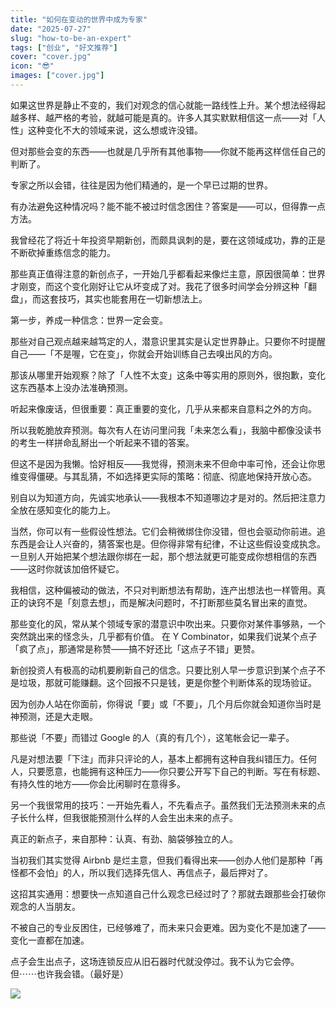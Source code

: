 ```yaml
---
title: "如何在变动的世界中成为专家"
date: "2025-07-27"
slug: "how-to-be-an-expert"
tags: ["创业", "好文推荐"]
cover: "cover.jpg"
icon: "😎"
images: ["cover.jpg"]
---
```

如果这世界是静止不变的，我们对观念的信心就能一路线性上升。某个想法经得起越多样、越严格的考验，就越可能是真的。许多人其实默默相信这一点——对「人性」这种变化不大的领域来说，这么想或许没错。



但对那些会变的东西——也就是几乎所有其他事物——你就不能再这样信任自己的判断了。



专家之所以会错，往往是因为他们精通的，是一个早已过期的世界。



有办法避免这种情况吗？能不能不被过时信念困住？答案是——可以，但得靠一点方法。



我曾经花了将近十年投资早期新创，而颇具讽刺的是，要在这领域成功，靠的正是不断砍掉重练信念的能力。



那些真正值得注意的新创点子，一开始几乎都看起来像烂主意，原因很简单：世界才刚变，而这个变化刚好让它从坏变成了对。我花了很多时间学会分辨这种「翻盘」，而这套技巧，其实也能套用在一切新想法上。



第一步，养成一种信念：世界一定会变。



那些对自己观点越来越笃定的人，潜意识里其实是认定世界静止。只要你不时提醒自己——「不是喔，它在变」，你就会开始训练自己去嗅出风的方向。



那该从哪里开始观察？除了「人性不太变」这条中等实用的原则外，很抱歉，变化这东西基本上没办法准确预测。



听起来像废话，但很重要：真正重要的变化，几乎从来都来自意料之外的方向。



所以我乾脆放弃预测。每次有人在访问里问我「未来怎么看」，我脑中都像没读书的考生一样拼命乱掰出一个听起来不错的答案。



但这不是因为我懒。恰好相反——我觉得，预测未来不但命中率可怜，还会让你思维变得僵硬。与其乱猜，不如选择更实际的策略：彻底、彻底地保持开放心态。



别自以为知道方向，先诚实地承认——我根本不知道哪边才是对的。然后把注意力全放在感知变化的能力上。



当然，你可以有一些假设性想法。它们会稍微绑住你没错，但也会驱动你前进。追东西是会让人兴奋的，猜答案也是。但你得非常有纪律，不让这些假设变成执念。
一旦别人开始把某个想法跟你绑在一起，那个想法就更可能变成你想相信的东西——这时你就该加倍怀疑它。



我相信，这种偏被动的做法，不只对判断想法有帮助，连产出想法也一样管用。真正的诀窍不是「刻意去想」，而是解决问题时，不打断那些莫名冒出来的直觉。



那些变化的风，常从某个领域专家的潜意识中吹出来。只要你对某件事够熟，一个突然跳出来的怪念头，几乎都有价值。
在 Y Combinator，如果我们说某个点子「疯了点」，那通常是称赞——搞不好还比「这点子不错」更赞。



新创投资人有极高的动机要刷新自己的信念。只要比别人早一步意识到某个点子不是垃圾，那就可能赚翻。这个回报不只是钱，更是你整个判断体系的现场验证。



因为创办人站在你面前，你得说「要」或「不要」，几个月后你就会知道你当时是神预测，还是大走眼。



那些说「不要」而错过 Google 的人（真的有几个），这笔帐会记一辈子。



凡是对想法要「下注」而非只评论的人，基本上都拥有这种自我纠错压力。任何人，只要愿意，也能拥有这种压力——你只要公开写下自己的判断。写在有标题、有持久性的地方——你会比闲聊时在意得多。



另一个我很常用的技巧：一开始先看人，不先看点子。虽然我们无法预测未来的点子长什么样，但我很能预测什么样的人会生出未来的点子。



真正的新点子，来自那种：认真、有劲、脑袋够独立的人。



当初我们其实觉得 Airbnb 是烂主意，但我们看得出来——创办人他们是那种「再怪都不会怕」的人，所以我们选择先信人、再信点子，最后押对了。



这招其实通用：想要快一点知道自己什么观念已经过时了？那就去跟那些会打破你观念的人当朋友。



不被自己的专业反困住，已经够难了，而未来只会更难。因为变化不是加速了——变化一直都在加速。



点子会生出点子，这场连锁反应从旧石器时代就没停过。我不认为它会停。
但⋯⋯也许我会错。（最好是）




![](https://prod-files-secure.s3.us-west-2.amazonaws.com/112d0858-5090-4d34-a606-b75eb8d65fd2/46476355-9cf3-4e99-9b7a-3531bc426380/1000202064.png?X-Amz-Algorithm=AWS4-HMAC-SHA256&X-Amz-Content-Sha256=UNSIGNED-PAYLOAD&X-Amz-Credential=ASIAZI2LB4666PI7S5VZ%2F20250921%2Fus-west-2%2Fs3%2Faws4_request&X-Amz-Date=20250921T114320Z&X-Amz-Expires=3600&X-Amz-Security-Token=IQoJb3JpZ2luX2VjEIr%2F%2F%2F%2F%2F%2F%2F%2F%2F%2FwEaCXVzLXdlc3QtMiJHMEUCIQCqcOHZXJmJ9c0fTb8xsoJimO2Qe%2B4Jf%2BHHP1R6vDlibwIgRcffvKMuG293iq3c%2BtBRG9Nq3Dv9LhTOFvCIxunsaOwq%2FwMIExAAGgw2Mzc0MjMxODM4MDUiDH9n8UMmIUzqKsT2%2ByrcA8bBV5gtk8LsQVQIppAz5jOz1KD%2FtkAQO8Ro3yhPtFzuLi4SL5dr%2B9I5jgzDCc%2FSLgZ%2FUvLVCWpJxb9KYimpiJtanA4I3tSHUQj8llhiyOKTIok5zwyc5Qjnd4nG9hFfQAEjuAzlAUEqQd0sQWiKiQlMlEpgjHoZYXfPdNMmmhVH19pWF9R%2BnahK3IuAcFOcs5UKtQA6c7jG%2FkIr0pZxq9jwHkRdXFt2qsuKPwI2w42vz4RICdb0zuncdrARczCN4oxpqo5sNT2zCkqRDM4AnfHldVVTmLSsuGGUs7hXxC81DErAB7wssrGccVMWfBlB4Gi4akAqTxC5ZihP3RC5%2BMStJqewrq1S7h4DlIyteRcJsoPJmjAhAz1lSq8BgJNQATY2lLvMvQcQ5Q1xPBN7gNrvtqd4dRByD6QqYf2uxdhmGZm8geN5VofwbzsPnCCr2%2FafW%2FcX%2FEl%2FnKhJX7LgupzGfVn59iA8yEcEXPFMCZJu2HQgyJASVZOQsqLnaOlk1QwgMJEmnATs3oxbwjTMcgXHxyFQlz3cHXnBaKFphs8BzbjjVpdZyNRRRxeg%2BQ%2FIsv0zpZ69NSnkFboPY21LioR7OgJTJRV8Q9JRArmU%2BRTlAuGy7C01g5mLctxMMLGfv8YGOqUB2xOPadsJNjoVDtq6iicqkvAdQ2V6qsUjjyVbbLliLhpz57c%2BwqXKAvkmZKj4k6tXW%2Bp9f%2BDUjwkxVZaKc75sU%2Ftx5%2FsPEwRAnPDNNfkrlk%2BVBrE2uGZRxwpfWjF%2Fgyu0f%2BsogU1qCzwyukW%2F6RqJPsJiiVwWmZBo46MLNpWE6wlACj7rA7XN5VspX4gytL5EyttUy%2BkY%2BpT65YNKATRWZv2RpNV8&X-Amz-Signature=401adab2581c35947b6cad2c3ac74510b6ab0a0459f156b8ad175ab0e8e1d408&X-Amz-SignedHeaders=host&x-amz-checksum-mode=ENABLED&x-id=GetObject)

